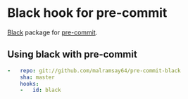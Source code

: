 # Black hook for pre-commit

[Black](https://github.com/ambv/black) package for [pre-commit](http://pre-commit.com).

## Using black with pre-commit

```yaml
-   repo: git://github.com/malramsay64/pre-commit-black
    sha: master
    hooks:
    -   id: black
```
